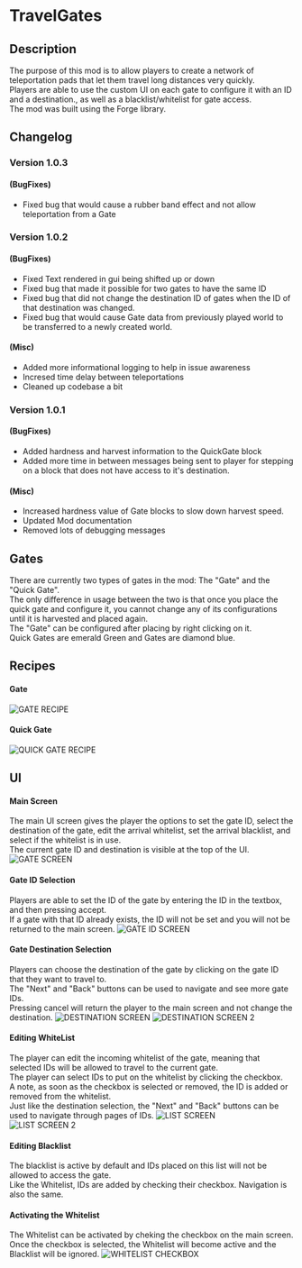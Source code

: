 # TravelGates
  
## Description  
The purpose of this mod is to allow players to create a network of teleportation pads that let them travel long distances very quickly.  
Players are able to use the custom UI on each gate to configure it with an ID and a destination., as well as a blacklist/whitelist for gate access.  
The mod was built using the Forge library.
  
## Changelog  
### Version 1.0.3  
#### (BugFixes)  
* Fixed bug that would cause a rubber band effect and not allow teleportation from a Gate  

### Version 1.0.2  
#### (BugFixes)  
* Fixed Text rendered in gui being shifted up or down  
* Fixed bug that made it possible for two gates to have the same ID  
* Fixed bug that did not change the destination ID of gates when the ID of that destination was changed.  
* Fixed bug that would cause Gate data from previously played world to be transferred to a newly created world.  
#### (Misc)  
* Added more informational logging to help in issue awareness  
* Incresed time delay between teleportations  
* Cleaned up codebase a bit
  
### Version 1.0.1  
#### (BugFixes)  
* Added hardness and harvest information to the QuickGate block  
* Added more time in between messages being sent to player for stepping on a block that does not have access to it's destination.  
#### (Misc)  
* Increased hardness value of Gate blocks to slow down harvest speed.  
* Updated Mod documentation  
* Removed lots of debugging messages  
  
## Gates  
There are currently two types of gates in the mod: The "Gate" and the "Quick Gate".  
The only difference in usage between the two is that once you place the quick gate and configure it, you cannot change any of its configurations until it is harvested and placed again.  
The "Gate" can be configured after placing by right clicking on it.  
Quick Gates are emerald Green and Gates are diamond blue.  
  
## Recipes  
#### Gate  
![GATE RECIPE](/images/gate_crafting.png)
#### Quick Gate  
![QUICK GATE RECIPE](/images/quick_gate_crafting.png)  

## UI  
#### Main Screen  
The main UI screen gives the player the options to set the gate ID, select the destination of the gate, edit the arrival whitelist, set the arrival blacklist, and select if the whitelist is in use.  
The current gate ID and destination is visible at the top of the UI.
![GATE SCREEN](/images/gate_screen.png)  
  
#### Gate ID Selection
Players are able to set the ID of the gate by entering the ID in the textbox, and then pressing accept.  
If a gate with that ID already exists, the ID will not be set and you will not be returned to the main screen.
![GATE ID SCREEN](/images/gate_id_selection_screen.png)  
  
#### Gate Destination Selection
Players can choose the destination of the gate by clicking on the gate ID that they want to travel to.  
The "Next" and "Back" buttons can be used to navigate and see more gate IDs.  
Pressing cancel will return the player to the main screen and not change the destination.
![DESTINATION SCREEN](/images/destination_selection_screen.png)
![DESTINATION SCREEN 2](/images/destination_selection_screen_2.png)  
  
#### Editing WhiteList  
The player can edit the incoming whitelist of the gate, meaning that selected IDs will be allowed to travel to the current gate.  
The player can select IDs to put on the whitelist by clicking the checkbox.  
A note, as soon as the checkbox is selected or removed, the ID is added or removed from the whitelist.  
Just like the destination selection, the "Next" and "Back" buttons can be used to navigate through pages of IDs.
![LIST SCREEN](/images/list_edit_screen.png)  
![LIST SCREEN 2](/images/list_edit_screen_2.png)  
  
#### Editing Blacklist  
The blacklist is active by default and IDs placed on this list will not be allowed to access the gate.  
Like the Whitelist, IDs are added by checking their checkbox. Navigation is also the same.  
  
#### Activating the Whitelist  
The Whitelist can be activated by cheking the checkbox on the main screen. Once the checkbox is selected, the Whitelist will become active and the Blacklist will be ignored.
![WHITELIST CHECKBOX](/images/whitelist_check_screen.png) 
